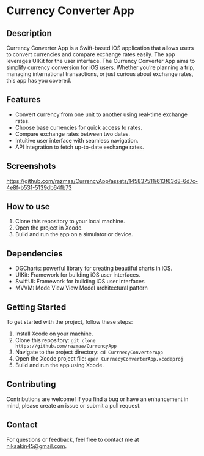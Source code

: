 # Currency Converter App



## Description

Currency Converter App is a Swift-based iOS application that allows users to convert currencies and compare exchange rates easily. The app leverages UIKit for the user interface. The Currency Converter App aims to simplify currency conversion for iOS users. Whether you’re planning a trip, managing international transactions, or just curious about exchange rates, this app has you covered.

## Features
- Convert currency from one unit to another using real-time exchange rates.
- Choose base currencies for quick access to rates.
- Compare exchange rates between two dates.
- Intuitive user interface with seamless navigation.
- API integration to fetch up-to-date exchange rates.

## Screenshots


https://github.com/razmaa/CurrencyApp/assets/145837511/613f63d8-6d7c-4e8f-b531-5139db64fb73




## How to use
1. Clone this repository to your local machine.
2. Open the project in Xcode.
3. Build and run the app on a simulator or device.

## Dependencies

- DGCharts: powerful library for creating beautiful charts in iOS.
- UIKit: Framework for building iOS user interfaces.
- SwiftUI: Framework for building iOS user interfaces
- MVVM: Mode View View Model architectural pattern

## Getting Started

To get started with the project, follow these steps:

1. Install Xcode on your machine.
2. Clone this repository: `git clone https://github.com/razmaa/CurrencyApp`
3. Navigate to the project directory: `cd CurrnecyConverterApp`
4. Open the Xcode project file: `open CurrnecyConverterApp.xcodeproj`
5. Build and run the app using Xcode.

## Contributing

Contributions are welcome! If you find a bug or have an enhancement in mind, please create an issue or submit a pull request.

## Contact

For questions or feedback, feel free to contact me at [nikaakin45@gmail.com](mailto:nikaakin45@gmail.com).

